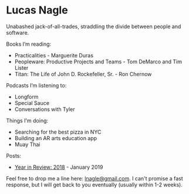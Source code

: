 # Lucas Nagle

Unabashed jack-of-all-trades, straddling the divide between people and software.

Books I’m reading:
- Practicalities - Marguerite Duras
- Peopleware: Productive Projects and Teams - Tom DeMarco and Tim Lister
- Titan: The Life of John D. Rockefeller, Sr. - Ron Chernow

Podcasts I’m listening to:
- Longform
- Special Sauce
- Conversations with Tyler

Things I'm doing:
- Searching for the best pizza in NYC
- Building an AR arts education app
- Muay Thai

Posts:
- [Year in Review: 2018](yearInReview2018.md) - January 2019

Feel free to drop me a line here: lnagle@gmail.com. I can't promise a fast
response, but I will get back to you eventually (usually within 1-2 weeks).
